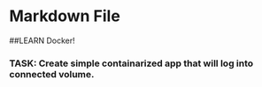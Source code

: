﻿# Markdown File

##LEARN Docker!

### TASK: Create simple containarized app that will log into connected volume.